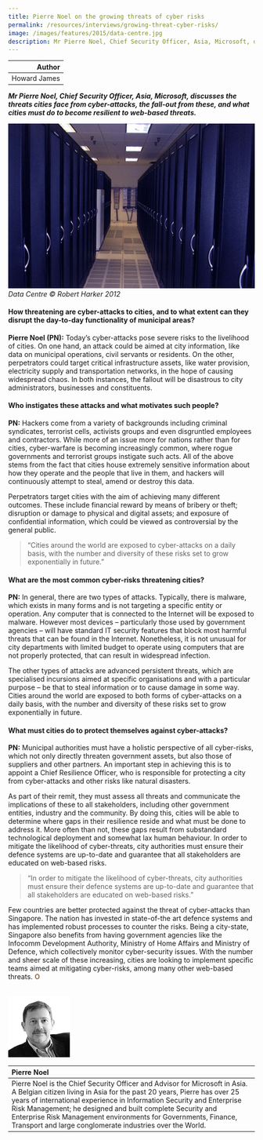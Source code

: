 ```yaml
---
title: Pierre Noel on the growing threats of cyber risks
permalink: /resources/interviews/growing-threat-cyber-risks/
image: /images/features/2015/data-centre.jpg
description: Mr Pierre Noel, Chief Security Officer, Asia, Microsoft, discusses the threats cities face from cyber-attacks, the fall-out from these, and what cities must do to become resilient to web-based threats.
---
```


| Author |
|---:|
| Howard James |

***Mr Pierre Noel, Chief Security Officer, Asia, Microsoft, discusses the threats cities face from cyber-attacks, the fall-out from these, and what cities must do to become resilient to web-based threats.***

![Data Centre](/images/features/2015/data-centre.jpg/)*Data Centre © Robert Harker 2012*

#### **How threatening are cyber-attacks to cities, and to what extent can they disrupt the day-to-day functionality of municipal areas?**

**Pierre Noel (PN):** Today’s cyber-attacks pose severe risks to the livelihood of cities. On one hand, an attack could be aimed at city information, like data on municipal operations, civil servants or residents. On the other, perpetrators could target critical infrastructure assets, like water provision, electricity supply and transportation networks, in the hope of causing widespread chaos. In both instances, the fallout will be disastrous to city administrators, businesses and constituents.

#### **Who instigates these attacks and what motivates such people?**

**PN:** Hackers come from a variety of backgrounds including criminal syndicates, terrorist cells, activists groups and even disgruntled employees and contractors. While more of an issue more for nations rather than for cities, cyber-warfare is becoming increasingly common, where rogue governments and terrorist groups instigate such acts. All of the above stems from the fact that cities house extremely sensitive information about how they operate and the people that live in them, and hackers will continuously attempt to steal, amend or destroy this data.

Perpetrators target cities with the aim of achieving many different outcomes. These include financial reward by means of bribery or theft; disruption or damage to physical and digital assets; and exposure of confidential information, which could be viewed as controversial by the general public.

> “Cities around the world are exposed to cyber-attacks on a daily basis, with the number and diversity of these risks set to grow exponentially in future.”

#### **What are the most common cyber-risks threatening cities?**

**PN:** In general, there are two types of attacks. Typically, there is malware, which exists in many forms and is not targeting a specific entity or operation. Any computer that is connected to the Internet will be exposed to malware. However most devices – particularly those used by government agencies – will have standard IT security features that block most harmful threats that can be found in the Internet. Nonetheless, it is not unusual for city departments with limited budget to operate using computers that are not properly protected, that can result in widespread infection.

The other types of attacks are advanced persistent threats, which are specialised incursions aimed at specific organisations and with a particular purpose – be that to steal information or to cause damage in some way. Cities around the world are exposed to both forms of cyber-attacks on a daily basis, with the number and diversity of these risks set to grow exponentially in future.

#### **What must cities do to protect themselves against cyber-attacks?**

**PN:** Municipal authorities must have a holistic perspective of all cyber-risks, which not only directly threaten government assets, but also those of suppliers and other partners. An important step in achieving this is to appoint a Chief Resilience Officer, who is responsible for protecting a city from cyber-attacks and other risks like natural disasters.

As part of their remit, they must assess all threats and communicate the implications of these to all stakeholders, including other government entities, industry and the community. By doing this, cities will be able to determine where gaps in their resilience reside and what must be done to address it. More often than not, these gaps result from substandard technological deployment and somewhat lax human behaviour. In order to mitigate the likelihood of cyber-threats, city authorities must ensure their defence systems are up-to-date and guarantee that all stakeholders are educated on web-based risks.

> “In order to mitigate the likelihood of cyber-threats, city authorities must ensure their defence systems are up-to-date and guarantee that all stakeholders are educated on web-based risks.”

Few countries are better protected against the threat of cyber-attacks than Singapore. The nation has invested in state-of-the art defence systems and has implemented robust processes to counter the risks. Being a city-state, Singapore also benefits from having government agencies like the Infocomm Development Authority, Ministry of Home Affairs and Ministry of Defence, which collectively monitor cyber-security issues. With the number and sheer scale of these increasing, cities are looking to implement specific teams aimed at mitigating cyber-risks, among many other web-based threats. **<font color="#967942">O</font>** 

<br>

<div style="width:150px"><img src="/images/features/2015/pierre-noel.png" alt="Pierre Noel" /></div>

| **Pierre Noel** |
|:---|
| Pierre Noel is the Chief Security Officer and Advisor for Microsoft in Asia. A Belgian citizen living in Asia for the past 20 years, Pierre has over 25 years of international experience in Information Security and Enterprise Risk Management; he designed and built complete Security and Enterprise Risk Management environments for Governments, Finance, Transport and large conglomerate industries over the World. |
